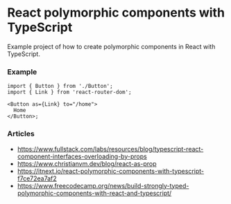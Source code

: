 # React polymorphic components with TypeScript

Example project of how to create polymorphic components in React with TypeScript.

### Example

```tsx
import { Button } from './Button';
import { Link } from 'react-router-dom';

<Button as={Link} to="/home">
  Home
</Button>;
```

### Articles

- https://www.fullstack.com/labs/resources/blog/typescript-react-component-interfaces-overloading-by-props
- https://www.christianvm.dev/blog/react-as-prop
- https://itnext.io/react-polymorphic-components-with-typescript-f7ce72ea7af2
- https://www.freecodecamp.org/news/build-strongly-typed-polymorphic-components-with-react-and-typescript/
